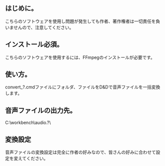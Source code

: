 ## はじめに。
こちらのソフトウェアを使用し問題が発生しても作者、著作権者は一切責任を負いませんので、注意してください。
## インストール必須。
こちらのソフトウェアを使用するには、FFmpegのインストールが必要です。
## 使い方。
convert_?.cmdファイルにフォルダ、ファイルをD&Dで音声ファイルを一括変換します。
## 音声ファイルの出力先。
C:\workbench\audio\.?\
## 変換設定
音声ファイルの変換設定は完全に作者の好みなので、皆さんの好みに合わせて設定を変えてください。
